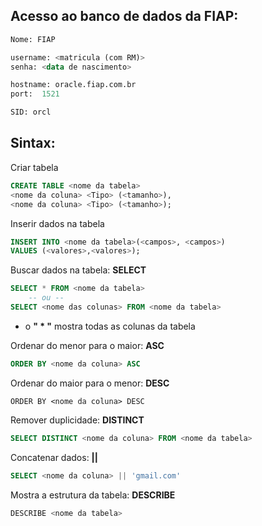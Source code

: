 ## Acesso ao banco de dados da FIAP:

``` sql
Nome: FIAP

username: <matricula (com RM)>
senha: <data de nascimento>

hostname: oracle.fiap.com.br
port:  1521

SID: orcl
```

## Sintax:

Criar tabela
``` sql
CREATE TABLE <nome da tabela>
<nome da coluna> <Tipo> (<tamanho>),
<nome da coluna> <Tipo> (<tamanho>);
```

Inserir dados na tabela
``` sql
INSERT INTO <nome da tabela>(<campos>, <campos>)
VALUES (<valores>,<valores>);
```

Buscar dados na tabela: **SELECT**
``` sql
SELECT * FROM <nome da tabela>
    -- ou --
SELECT <nome das colunas> FROM <nome da tabela>
```
* o **" * "** mostra todas as colunas da tabela

Ordenar do menor para o maior: **ASC**
``` sql
ORDER BY <nome da coluna> ASC
```
Ordenar do maior para o menor: **DESC**
```
ORDER BY <nome da coluna> DESC
```

Remover duplicidade: **DISTINCT**
``` sql
SELECT DISTINCT <nome da coluna> FROM <nome da tabela>
```

Concatenar dados: **||**
``` sql
SELECT <nome da coluna> || 'gmail.com'
```

Mostra a estrutura da tabela: **DESCRIBE**
``` sql
DESCRIBE <nome da tabela>
```